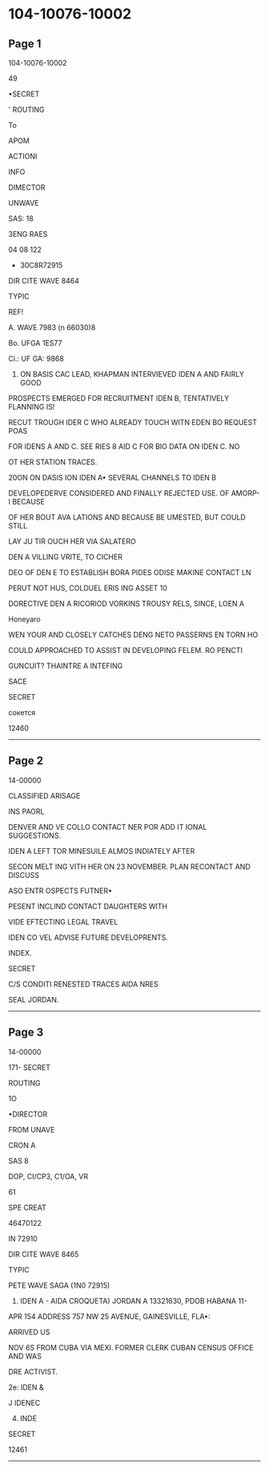 # 104-10076-10002

## Page 1

104-10076-10002

49

•SECRET

' ROUTING

To

APOM

ACTIONI

INFO

DIMECTOR

UNWAVE

SAS: 18

3ENG RAES

04 08 122

+ 30C8R72915

DIR CITE WAVE 8464

TYPIC

REF!

A. WAVE 7983 (n 66030)8

Bo. UFGA 1ES77

Ci.: UF GA: 9868

1. ON BASIS CAC LEAD, KHAPMAN INTERVIEVED IDEN A AND FAIRLY GOOD

PROSPECTS EMERGED FOR RECRUITMENT IDEN B, TENTATIVELY FLANNING IS!

RECUT TROUGH IDER C WHO ALREADY TOUCH WITN EDEN BO REQUEST POAS

FOR IDENS A AND C. SEE RIES 8 AID C FOR BIO DATA ON IDEN C. NO

OT HER STATION TRACES.

20ON ON DASIS ION IDEN A• SEVERAL CHANNELS TO IDEN B

DEVELOPEDERVE CONSIDERED AND FINALLY REJECTED USE. OF AMORP-I BECAUSE

OF HER BOUT AVA LATIONS AND BECAUSE BE UMESTED, BUT COULD STILL

LAY JU TIR OUCH HER VIA SALATERO

DEN A VILLING VRITE, TO CICHER

DEO OF DEN E TO ESTABLISH BORA PIDES ODISE MAKINE CONTACT LN

PERUT NOT HUS, COLDUEL ERIS ING ASSET 10

DORECTIVE DEN A RICORIOD VORKINS TROUSY RELS, SINCE, LOEN A

Honeyaro

WEN YOUR AND CLOSELY CATCHES DENG NETO PASSERNS EN TORN HO

COULD APPROACHED TO ASSIST IN DEVELOPING FELEM. RO PENCTI

GUNCUIT? THAINTRE A INTEFING

SACE

SECRET

сокется

12460

---

## Page 2

14-00000

CLASSIFIED ARISAGE

INS PAORL

DENVER AND VE COLLO CONTACT NER POR ADD IT IONAL SUGGESTIONS.

IDEN A LEFT TOR MINESUILE ALMOS INDIATELY AFTER

SECON MELT ING VITH HER ON 23 NOVEMBER. PLAN RECONTACT AND DISCUSS

ASO ENTR OSPECTS FUTNER•

PESENT INCLIND CONTACT DAUGHTERS WITH

VIDE EFTECTING LEGAL TRAVEL

IDEN CO VEL ADVISE FUTURE DEVELOPRENTS.

INDEX.

SECRET

C/S CONDITI RENESTED TRACES AIDA NRES

SEAL JORDAN.

---

## Page 3

14-00000

171- SECRET

ROUTING

1O

•DIRECTOR

FROM UNAVE

CRON A

SAS 8

DOP, CI/CP3, C1/OA, VR

61

SPE CREAT

46470122

IN 72910

DIR CITE WAVE 8465

TYPIC

PETE WAVE SAGA (1N0 72915)

1. IDEN A - AIDA CROQUETA) JORDAN A 13321630, PDOB HABANA 11-

APR 154 ADDRESS 757 NW 25 AVENUE, GAINESVILLE, FLA•:

ARRIVED US

NOV 6S FROM CUBA VIA MEXI. FORMER CLERK CUBAN CENSUS OFFICE AND WAS

DRE ACTIVIST.

2e: IDEN &

J IDENEC

4. INDE

SECRET

12461

---

